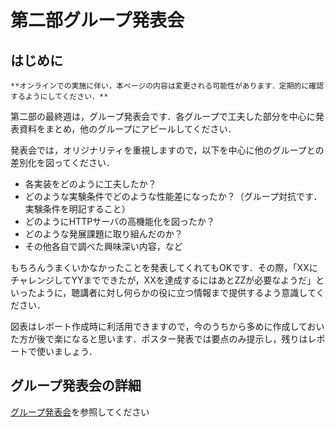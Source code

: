 # 第二部グループ発表会
## はじめに
```{admonition} Info
**オンラインでの実施に伴い，本ページの内容は変更される可能性があります．定期的に確認するようにしてください．**
```

第二部の最終週は，グループ発表会です．各グループで工夫した部分を中心に発表資料をまとめ，他のグループにアピールしてください．

発表会では，オリジナリティを重視しますので，以下を中心に他のグループとの差別化を図ってください．

-   各実装をどのように工夫したか？
-   どのような実験条件でどのような性能差になったか？（グループ対抗です．実験条件を明記すること）
-   どのようにHTTPサーバの高機能化を図ったか？
-   どのような発展課題に取り組んだのか？
-   その他各自で調べた興味深い内容，など

もちろんうまくいかなかったことを発表してくれてもOKです．その際，「XXにチャレンジしてYYまでできたが，XXを達成するにはあとZZが必要なようだ」といったように，聴講者に対し何らかの役に立つ情報まで提供するよう意識してください．

図表はレポート作成時に利活用できますので，今のうちから多めに作成しておいた方が後で楽になると思います．ポスター発表では要点のみ提示し，残りはレポートで使いましょう．

## グループ発表会の詳細

[グループ発表会](../../part3/part3_5/group_presentation "グループ発表会")を参照してください